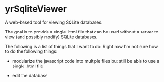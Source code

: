 # yrSqliteViewer

A web-based tool for viewing SQLite databases. 

The goal is to provide a single .html file that can be used without a server 
to view (and possibly modify) SQLite databases.

The following is a list of things that I want to do:
Right now I'm not sure how to do the following things:

- modularize the javascript code into multiple files but still be able to use a single .html file

- edit the database

